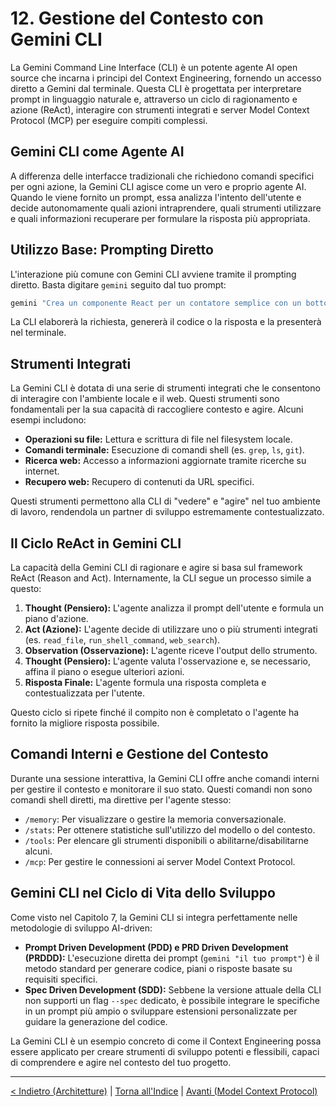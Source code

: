 # 12. Gestione del Contesto con Gemini CLI

La Gemini Command Line Interface (CLI) è un potente agente AI open source che incarna i principi del Context Engineering, fornendo un accesso diretto a Gemini dal terminale. Questa CLI è progettata per interpretare prompt in linguaggio naturale e, attraverso un ciclo di ragionamento e azione (ReAct), interagire con strumenti integrati e server Model Context Protocol (MCP) per eseguire compiti complessi.

## Gemini CLI come Agente AI

A differenza delle interfacce tradizionali che richiedono comandi specifici per ogni azione, la Gemini CLI agisce come un vero e proprio agente AI. Quando le viene fornito un prompt, essa analizza l'intento dell'utente e decide autonomamente quali azioni intraprendere, quali strumenti utilizzare e quali informazioni recuperare per formulare la risposta più appropriata.

## Utilizzo Base: Prompting Diretto

L'interazione più comune con Gemini CLI avviene tramite il prompting diretto. Basta digitare `gemini` seguito dal tuo prompt:

```bash
gemini "Crea un componente React per un contatore semplice con un bottone per incrementare e uno per decrementare."
```

La CLI elaborerà la richiesta, genererà il codice o la risposta e la presenterà nel terminale.

## Strumenti Integrati

La Gemini CLI è dotata di una serie di strumenti integrati che le consentono di interagire con l'ambiente locale e il web. Questi strumenti sono fondamentali per la sua capacità di raccogliere contesto e agire. Alcuni esempi includono:

*   **Operazioni su file:** Lettura e scrittura di file nel filesystem locale.
*   **Comandi terminale:** Esecuzione di comandi shell (es. `grep`, `ls`, `git`).
*   **Ricerca web:** Accesso a informazioni aggiornate tramite ricerche su internet.
*   **Recupero web:** Recupero di contenuti da URL specifici.

Questi strumenti permettono alla CLI di "vedere" e "agire" nel tuo ambiente di lavoro, rendendola un partner di sviluppo estremamente contestualizzato.

## Il Ciclo ReAct in Gemini CLI

La capacità della Gemini CLI di ragionare e agire si basa sul framework ReAct (Reason and Act). Internamente, la CLI segue un processo simile a questo:

1.  **Thought (Pensiero):** L'agente analizza il prompt dell'utente e formula un piano d'azione.
2.  **Act (Azione):** L'agente decide di utilizzare uno o più strumenti integrati (es. `read_file`, `run_shell_command`, `web_search`).
3.  **Observation (Osservazione):** L'agente riceve l'output dello strumento.
4.  **Thought (Pensiero):** L'agente valuta l'osservazione e, se necessario, affina il piano o esegue ulteriori azioni.
5.  **Risposta Finale:** L'agente formula una risposta completa e contestualizzata per l'utente.

Questo ciclo si ripete finché il compito non è completato o l'agente ha fornito la migliore risposta possibile.

## Comandi Interni e Gestione del Contesto

Durante una sessione interattiva, la Gemini CLI offre anche comandi interni per gestire il contesto e monitorare il suo stato. Questi comandi non sono comandi shell diretti, ma direttive per l'agente stesso:

*   `/memory`: Per visualizzare o gestire la memoria conversazionale.
*   `/stats`: Per ottenere statistiche sull'utilizzo del modello o del contesto.
*   `/tools`: Per elencare gli strumenti disponibili o abilitarne/disabilitarne alcuni.
*   `/mcp`: Per gestire le connessioni ai server Model Context Protocol.

## Gemini CLI nel Ciclo di Vita dello Sviluppo

Come visto nel Capitolo 7, la Gemini CLI si integra perfettamente nelle metodologie di sviluppo AI-driven:

*   **Prompt Driven Development (PDD) e PRD Driven Development (PRDDD):** L'esecuzione diretta dei prompt (`gemini "il tuo prompt"`) è il metodo standard per generare codice, piani o risposte basate su requisiti specifici.
*   **Spec Driven Development (SDD):** Sebbene la versione attuale della CLI non supporti un flag `--spec` dedicato, è possibile integrare le specifiche in un prompt più ampio o sviluppare estensioni personalizzate per guidare la generazione del codice.

La Gemini CLI è un esempio concreto di come il Context Engineering possa essere applicato per creare strumenti di sviluppo potenti e flessibili, capaci di comprendere e agire nel contesto del tuo progetto.

---

[< Indietro (Architetture)](./09-architetture-per-la-gestione-del-contesto.md) | [Torna all'Indice](./index.md) | [Avanti (Model Context Protocol)](./13-model-context-protocol-mcp.md)